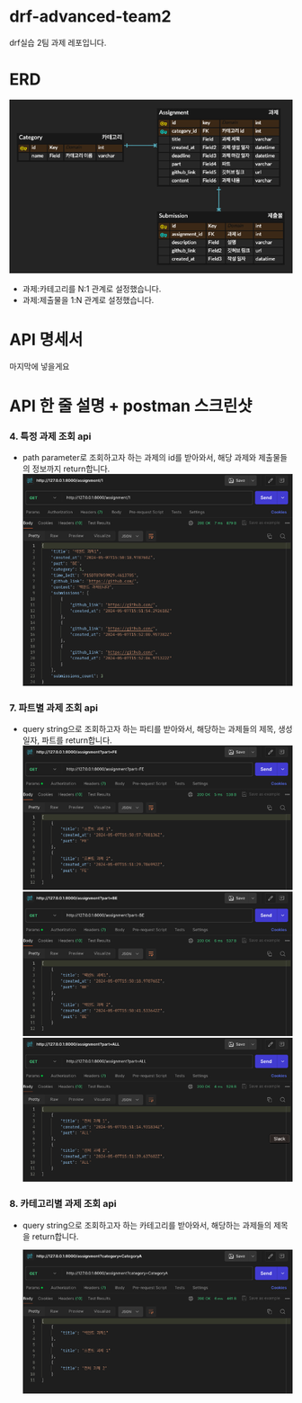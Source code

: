 # drf-advanced-team2

drf실습 2팀 과제 레포입니다.

# ERD

![](./images/DBD.png)

- 과제:카테고리를 N:1 관계로 설정했습니다.
- 과제:제출물을 1:N 관계로 설정했습니다.

# API 명세서

마지막에 넣을게요

# API 한 줄 설명 + postman 스크린샷

### 4. 특정 과제 조회 api

- path parameter로 조회하고자 하는 과제의 id를 받아와서, 해당 과제와 제출물들의 정보까지 return합니다.
  ![](./images/api_4.png)

### 7. 파트별 과제 조회 api

- query string으로 조회하고자 하는 파티를 받아와서, 해당하는 과제들의 제목, 생성 일자, 파트를 return합니다.
  ![](./images/api_7_1.png)
  ![](./images/api_7_2.png)
  ![](./images/api_7_3.png)

### 8. 카테고리별 과제 조회 api

- query string으로 조회하고자 하는 카테고리를 받아와서, 해당하는 과제들의 제목을 return합니다.

  ![](./images/api_8.png)
